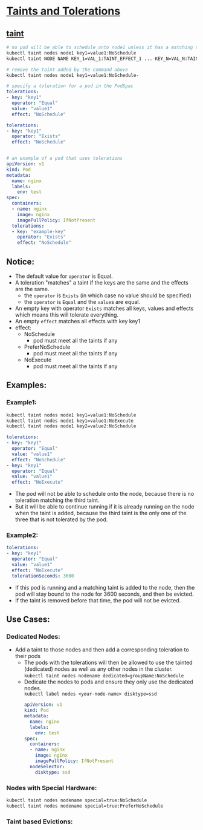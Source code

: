 # [Taints and Tolerations](https://kubernetes.io/docs/concepts/scheduling-eviction/taint-and-toleration/)
## [taint](https://kubernetes.io/docs/reference/generated/kubectl/kubectl-commands#taint)
```sh
# no pod will be able to schedule onto node1 unless it has a matching toleration.
kubectl taint nodes node1 key1=value1:NoSchedule
kubectl taint NODE NAME KEY_1=VAL_1:TAINT_EFFECT_1 ... KEY_N=VAL_N:TAINT_EFFECT_N

# remove the taint added by the command above
kubectl taint nodes node1 key1=value1:NoSchedule-

```
```yml
# specify a toleration for a pod in the PodSpec
tolerations:
- key: "key1"
  operator: "Equal"
  value: "value1"
  effect: "NoSchedule"

tolerations:
- key: "key1"
  operator: "Exists"
  effect: "NoSchedule"


# an example of a pod that uses tolerations
apiVersion: v1
kind: Pod
metadata:
  name: nginx
  labels:
    env: test
spec:
  containers:
  - name: nginx
    image: nginx
    imagePullPolicy: IfNotPresent
  tolerations:
  - key: "example-key"
    operator: "Exists"
    effect: "NoSchedule"
```
## Notice:<br>
*   The default value for `operator` is Equal.<br>
*   A toleration "matches" a taint if the keys are the same and the effects are the same.<br>
    *   the `operator` is `Exists` (in which case no value should be specified)<br>
    *   the `operator` is `Equal` and the `value`s are equal.<br>
*   An empty key with operator `Exists` matches all keys, values and effects which means this will tolerate everything.<br>
*   An empty `effect` matches all effects with key key1<br>
*   effect:<br>
    *   NoSchedule<br>
        *   pod must meet all the taints if any<br>
    *   PreferNoSchedule<br>
        *   pod must meet all the taints if any<br>
    *   NoExecute<br>
        *   pod must meet all the taints if any<br>
## Examples:<br>
### Example1:<br>
```sh
kubectl taint nodes node1 key1=value1:NoSchedule
kubectl taint nodes node1 key1=value1:NoExecute
kubectl taint nodes node1 key2=value2:NoSchedule
```
```yml
tolerations:
- key: "key1"
  operator: "Equal"
  value: "value1"
  effect: "NoSchedule"
- key: "key1"
  operator: "Equal"
  value: "value1"
  effect: "NoExecute"
```
*   The pod will not be able to schedule onto the node, because there is no toleration matching the third taint.<br>
*   But it will be able to continue running if it is already running on the node when the taint is added, because the third taint is the only one of the three that is not tolerated by the pod.<br>

### Example2:<br>
```yml
tolerations:
- key: "key1"
  operator: "Equal"
  value: "value1"
  effect: "NoExecute"
  tolerationSeconds: 3600
```
*   If this pod is running and a matching taint is added to the node, then the pod will stay bound to the node for 3600 seconds, and then be evicted.<br>
*   If the taint is removed before that time, the pod will not be evicted.<br>

## Use Cases:<br>
### Dedicated Nodes:<br>
*   Add a taint to those nodes  and then add a corresponding toleration to their pods<br>
    *   The pods with the tolerations will then be allowed to use the tainted (dedicated) nodes as well as any other nodes in the cluster.<br>
        `kubectl taint nodes nodename dedicated=groupName:NoSchedule`<br>
    *  Dedicate the nodes to pods and ensure they only use the dedicated nodes.<br>
        `kubectl label nodes <your-node-name> disktype=ssd`<br>
        ```yml
        apiVersion: v1
        kind: Pod
        metadata:
          name: nginx
          labels:
            env: test
        spec:
          containers:
          - name: nginx
            image: nginx
            imagePullPolicy: IfNotPresent
          nodeSelector:
            disktype: ssd
        ```
### Nodes with Special Hardware:<br>
```sh
kubectl taint nodes nodename special=true:NoSchedule
kubectl taint nodes nodename special=true:PreferNoSchedule
```
### Taint based Evictions:<br>